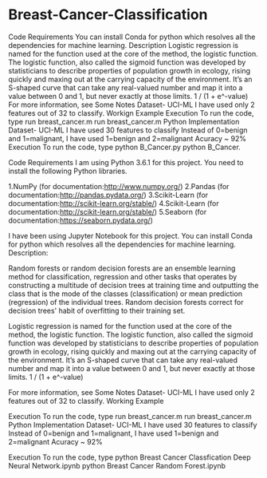 # Breast-Cancer-Classification
 Code Requirements You can install Conda for python which resolves all the dependencies for machine learning. Description Logistic regression is named for the function used at the core of the method, the logistic function. The logistic function, also called the sigmoid function was developed by statisticians to describe properties of population growth in ecology, rising quickly and maxing out at the carrying capacity of the environment. It’s an S-shaped curve that can take any real-valued number and map it into a value between 0 and 1, but never exactly at those limits. 1 / (1 + e^-value)  For more information, see Some Notes Dataset- UCI-ML I have used only 2 features out of 32 to classify. Workign Example  Execution To run the code, type run breast_cancer.m run breast_cancer.m Python Implementation Dataset- UCI-ML I have used 30 features to classify Instead of 0=benign and 1=malignant, I have used 1=benign and 2=malignant Acuracy ~ 92%  Execution To run the code, type python B_Cancer.py python B_Cancer.

Code Requirements
I am using Python 3.6.1 for this project. You need to install the following Python libraries.

 1.NumPy (for documentation:http://www.numpy.org/)
 2.Pandas (for documentation:http://pandas.pydata.org/)
 3.Scikit-Learn (for documentation:http://scikit-learn.org/stable/)
 4.Scikit-Learn (for documentation:http://scikit-learn.org/stable/)
 5.Seaborn (for documentation:https://seaborn.pydata.org/)

 

I have been using Jupyter Notebook for this project.
You can install Conda for python which resolves all the dependencies for machine learning.
Description:

Random forests or random decision forests are an ensemble learning method for classification, regression and other tasks that operates by constructing a multitude of decision trees at training time and outputting the class that is the mode of the classes (classification) or mean prediction (regression) of the individual trees. Random decision forests correct for decision trees' habit of overfitting to their training set.

Logistic regression is named for the function used at the core of the method, the logistic function.
The logistic function, also called the sigmoid function was developed by statisticians to describe properties of population growth in ecology, rising quickly and maxing out at the carrying capacity of the environment. It’s an S-shaped curve that can take any real-valued number and map it into a value between 0 and 1, but never exactly at those limits.
1 / (1 + e^-value)

For more information, see
Some Notes
Dataset- UCI-ML
I have used only 2 features out of 32 to classify.
Working Example

Execution
To run the code, type run breast_cancer.m
run breast_cancer.m
Python Implementation
Dataset- UCI-ML
I have used 30 features to classify
Instead of 0=benign and 1=malignant, I have used 1=benign and 2=malignant
Acuracy ~ 92%

Execution
To run the code, type python Breast Cancer Classfication Deep Neural Network.ipynb
python Breast Cancer Random Forest.ipynb
